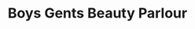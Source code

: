 ---
title: "Boys Gents Beauty Parlour"
url: /ekarool/boys-gents-beauty-parlour/
shop: hairdresser
---